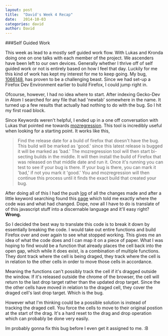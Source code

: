 ```yaml
---
layout: post
title:  "David's Week 4 Recap"
date:   2014-10-03
categories: david
author: David
---
```


###Self Guided Work

This week as lead to a mostly self guided work flow. With Lukas and Kronda
doing one on one talks with each member of the project. We ascenders have been left to
our own devices. Generally whether I thrive off of self guided work or not is entirely based on how I feel that day.
Luckily for me this kind of work has kept my interest for me to keep going. My bug, [1066148](https://bugzilla.mozilla.org/show_bug.cgi?id=1066148),
has proven to be a challenging beast. Since we had set-up a Firefox Dev Environment earlier
to build Firefox, I could jump right in.

Ofcourse, however, I had no idea where to start. After indexing Gecko-Dev in Atom I searched for any
file that had 'newtab' somewhere in the name. It turned up a few results that actually had nothing to do with the bug.
So I hit my first road block.

Since Keywords weren't helpful, I ended up in a one off conversation with Lukas that pointed me towards
[mozregression](http://mozilla.github.io/mozregression/). This tool is incredibly useful when looking for a starting point.
It works like this,

> Find the release date for a build of firefox that doesn't have the bug. This build will be marked as 'good.'
> since this latest release is bugged it will be marked as 'bad.' The mozregression tool will then start bi-secting builds in the middle.
> It will then install the build of Firefox that was released on that middle date and run it. Once it's running you can test to see if your bug is there.
> If your bug is there, you can mark it 'bad,' if not you mark it 'good.' You and mozregression will then continue this process until it finds the exact build that created your bug.

After doing all of this I had the push [log](http://hg.mozilla.org/mozilla-central/pushloghtml?fromchange=5ceea82a79c7&tochange=a4c1961bf723) of all the
changes made and after a little keyword searching found this [page](http://hg.mozilla.org/mozilla-central/rev/0a2cc86d61b7)
which told me exactly where the code was and what had changed. Dope, now all I have to do is translate of of this javascript stuff into a discernable language and it'll easy right? __Wrong.__

So I decided the best way to translate this code is to break it down by essentially breaking the code. I would take out entire functions and build Firefox over and over again to see what stopped working.
This gives me an idea of what the code does and I can map it on a piece of paper. What I was hoping to find would be a function that already places the cell back into the open gap, which while it does exist,
is a combination of multiple functions. They dont track where the cell is being draged, they track where the cell is in relation to the other cells in order to move those cells in accordance.

Meaning the functions can't possibly track the cell if it's dragged outside the window. If it's released outside the chrome of the browser, the cell will return to the last drop target rather than the updated drop target. Since the the other
cells have moved in relation to the draged cell, they cover the draged cell's last drop target. Which is the bug.

However what I'm thinking could be a possible solution is instead of tracking the draged cell. You force the cells to move to their original postion at the start of the drag. It's a hard reset to the drag and drop operation which can probably be done very easily.

Im probably gonna fix this bug before I even get it assigned to me. :B
